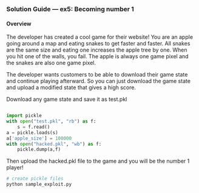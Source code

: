 ### Solution Guide — ex5: Becoming number 1

#### Overview
The developer has created a cool game for their website! You are an apple going around a map and eating snakes to get faster and faster. All snakes are the same size and eating one increases the apple tree by one. When you hit one of the walls, you fail. The apple is always one game pixel and the snakes are also one game pixel.

The developer wants customers to be able to download their game state and continue playing afterward. So you can just download the game state and upload a modified state that gives a high score.

Download any game state and save it as test.pkl 

```python

import pickle
with open("test.pkl", "rb") as f:
    s = f.read()
a = pickle.loads(s)
a['apple_size'] = 100000
with open("hacked.pkl", "wb") as f:
    pickle.dump(a,f)
```

Then upload the hacked.pkl file to the game and you will be the number 1 player!

```python
# create pickle files
python sample_exploit.py
```